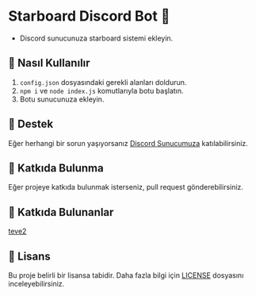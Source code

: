 # Starboard Discord Bot 🌟

- Discord sunucunuza starboard sistemi ekleyin.

## 🌈 Nasıl Kullanılır
1. `config.json` dosyasındaki gerekli alanları doldurun.
2. `npm i` ve `node index.js` komutlarıyla botu başlatın.
3. Botu sunucunuza ekleyin.

## 🚀 Destek
Eğer herhangi bir sorun yaşıyorsanız [Discord Sunucumuza](https://discord.gg/akparti) katılabilirsiniz.

## 💪 Katkıda Bulunma
Eğer projeye katkıda bulunmak isterseniz, pull request gönderebilirsiniz.

## 👥 Katkıda Bulunanlar
[teve2](https://discord.com/users/950434710327275520) 

## 📜 Lisans
Bu proje belirli bir lisansa tabidir. Daha fazla bilgi için [LICENSE](LICENSE.md) dosyasını inceleyebilirsiniz.

